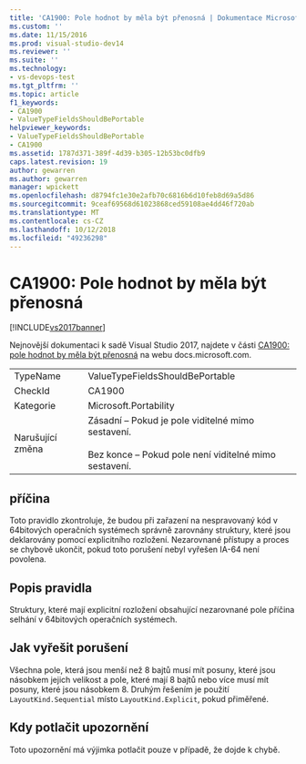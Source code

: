 ```yaml
---
title: 'CA1900: Pole hodnot by měla být přenosná | Dokumentace Microsoftu'
ms.custom: ''
ms.date: 11/15/2016
ms.prod: visual-studio-dev14
ms.reviewer: ''
ms.suite: ''
ms.technology:
- vs-devops-test
ms.tgt_pltfrm: ''
ms.topic: article
f1_keywords:
- CA1900
- ValueTypeFieldsShouldBePortable
helpviewer_keywords:
- ValueTypeFieldsShouldBePortable
- CA1900
ms.assetid: 1787d371-389f-4d39-b305-12b53bc0dfb9
caps.latest.revision: 19
author: gewarren
ms.author: gewarren
manager: wpickett
ms.openlocfilehash: d8794fc1e30e2afb70c6816b6d10feb8d69a5d86
ms.sourcegitcommit: 9ceaf69568d61023868ced59108ae4dd46f720ab
ms.translationtype: MT
ms.contentlocale: cs-CZ
ms.lasthandoff: 10/12/2018
ms.locfileid: "49236298"
---
```

# <a name="ca1900-value-type-fields-should-be-portable"></a>CA1900: Pole hodnot by měla být přenosná
[!INCLUDE[vs2017banner](../includes/vs2017banner.md)]

Nejnovější dokumentaci k sadě Visual Studio 2017, najdete v části [CA1900: pole hodnot by měla být přenosná](https://docs.microsoft.com/visualstudio/code-quality/ca1900-value-type-fields-should-be-portable) na webu docs.microsoft.com.  
  
|||  
|-|-|  
|TypeName|ValueTypeFieldsShouldBePortable|  
|CheckId|CA1900|  
|Kategorie|Microsoft.Portability|  
|Narušující změna|Zásadní – Pokud je pole viditelné mimo sestavení.<br /><br /> Bez konce – Pokud pole není viditelné mimo sestavení.|  
  
## <a name="cause"></a>příčina  
 Toto pravidlo zkontroluje, že budou při zařazení na nespravovaný kód v 64bitových operačních systémech správně zarovnány struktury, které jsou deklarovány pomocí explicitního rozložení. Nezarovnané přístupy a proces se chybově ukončit, pokud toto porušení nebyl vyřešen IA-64 není povolena.  
  
## <a name="rule-description"></a>Popis pravidla  
 Struktury, které mají explicitní rozložení obsahující nezarovnané pole příčina selhání v 64bitových operačních systémech.  
  
## <a name="how-to-fix-violations"></a>Jak vyřešit porušení  
 Všechna pole, která jsou menší než 8 bajtů musí mít posuny, které jsou násobkem jejich velikost a pole, které mají 8 bajtů nebo více musí mít posuny, které jsou násobkem 8. Druhým řešením je použití `LayoutKind.Sequential` místo `LayoutKind.Explicit`, pokud přiměřené.  
  
## <a name="when-to-suppress-warnings"></a>Kdy potlačit upozornění  
 Toto upozornění má výjimka potlačit pouze v případě, že dojde k chybě.

